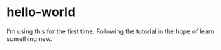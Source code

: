 # hello-world
I'm using this for the first time. Following the tutorial in the hope of learn something new.
